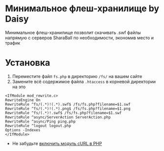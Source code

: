 # Минимальное флеш-хранилище by Daisy

Минимальное флеш-хранилище позволит скачивать .swf файлы напрямую с серверов SharaBall по необходимости, экономив место и трафик

# Установка
1. Переместите файл `fs.php` в директорию `/fs/` на вашем сайте
2. Замените всё содержимое файла `.htaccess` в корневой директории на это
```
<IfModule mod_rewrite.c>
RewriteEngine On
RewriteRule ^fs/(.*)!(.*).swf$ /fs/fs.php?filename=$1.swf
RewriteRule ^fs/(.*)!(.*).png$ /fs/fs.php?filename=$1.png
RewriteRule ^fs/(.*)!.swf$ /fs/fs.php?filename=$1.swf
RewriteRule ^async/ServerAction ServerAction.php
RewriteRule ^async/Ping ping.php
RewriteRule ^logout logout.php
Options -Indexes
</IfModule>
```
* Не забудьте [включить модуль cURL в PHP](https://stackoverflow.com/questions/1347146/howto-enable-curl-in-php-xampp)
